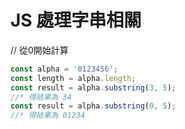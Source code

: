 # JS 處理字串相關

// 從0開始計算

```js
const alpha = '0123456';
const length = alpha.length;
const result = alpha.substring(3, 5);
//* 得結果為 34
const result = alpha.substring(0, 5);
//* 得結果為 01234
```

